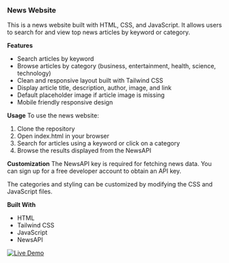 ### News Website

This is a news website built with HTML, CSS, and JavaScript. It allows users to search for and view top news articles by keyword or category.

**Features**

- Search articles by keyword
- Browse articles by category (business, entertainment, health, science, technology)
- Clean and responsive layout built with Tailwind CSS
- Display article title, description, author, image, and link
- Default placeholder image if article image is missing
- Mobile friendly responsive design

**Usage**
To use the news website:

1. Clone the repository
2. Open index.html in your browser
3. Search for articles using a keyword or click on a category
4. Browse the results displayed from the NewsAPI

**Customization**
The NewsAPI key is required for fetching news data. You can sign up for a free developer account to obtain an API key.

The categories and styling can be customized by modifying the CSS and JavaScript files.

**Built With**

- HTML
- Tailwind CSS
- JavaScript
- NewsAPI

[![Live Demo](https://img.shields.io/badge/demo-online-green.svg)](https://cjstyles6.github.io/<repo>/)